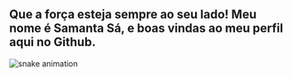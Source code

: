 ## Que a força esteja sempre ao seu lado! Meu nome é Samanta Sá, e boas vindas ao meu perfil aqui no Github.


![snake animation](https://github.com/engsamantasa/engsamantasa/blob/output/github-contribution-grid-snake2.svg)
